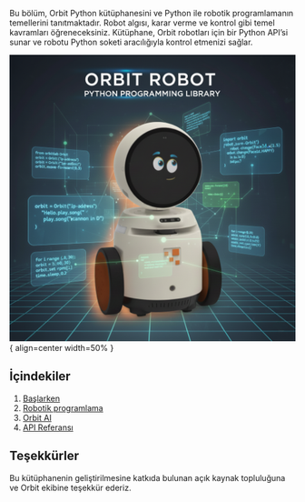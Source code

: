 Bu bölüm, Orbit Python kütüphanesini ve Python ile robotik programlamanın temellerini tanıtmaktadır. 
Robot algısı, karar verme ve kontrol gibi temel kavramları öğreneceksiniz. Kütüphane, 
Orbit robotları için bir Python API’si sunar ve robotu Python soketi aracılığıyla kontrol 
etmenizi sağlar.

![orbit_python](assets/orbit_python.png){ align=center width=50% }

## İçindekiler


1. [Başlarken](getting-started.md)
2. [Robotik programlama](robotic-programming.md)
3. [Orbit AI](orbit-ai.md)
4. [API Referansı](reference.md)


## Teşekkürler

Bu kütüphanenin geliştirilmesine katkıda bulunan açık kaynak topluluğuna ve Orbit ekibine teşekkür 
ederiz.
